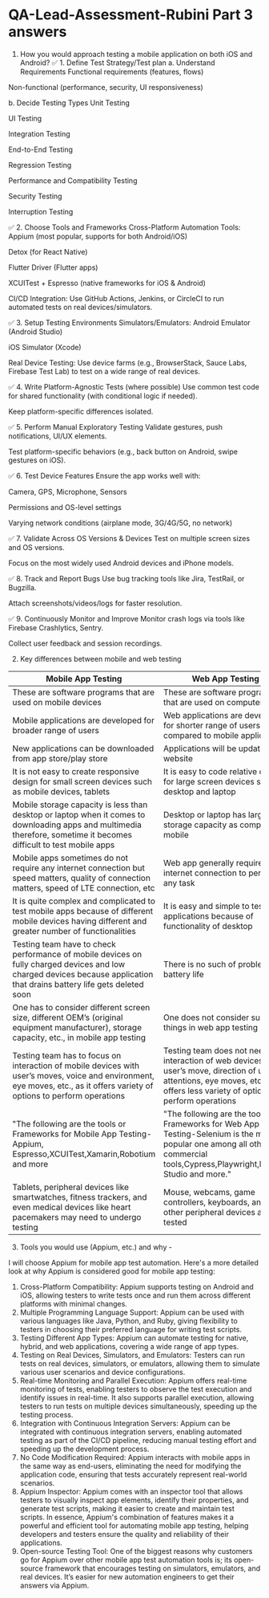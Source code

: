 # QA-Lead-Assessment-Rubini Part 3 answers

1. How you would approach testing a mobile application on both iOS and
Android? 
✅ 1. Define Test Strategy/Test plan
a. Understand Requirements
Functional requirements (features, flows)

Non-functional (performance, security, UI responsiveness)

b. Decide Testing Types
Unit Testing

UI Testing

Integration Testing

End-to-End Testing

Regression Testing

Performance and Compatibility Testing

Security Testing

Interruption Testing

✅ 2. Choose Tools and Frameworks
Cross-Platform Automation Tools:
Appium (most popular, supports for both Android/iOS)

Detox (for React Native)

Flutter Driver (Flutter apps)

XCUITest + Espresso (native frameworks for iOS & Android)

CI/CD Integration:
Use GitHub Actions, Jenkins, or CircleCI to run automated tests on real devices/simulators.

✅ 3. Setup Testing Environments
Simulators/Emulators:
Android Emulator (Android Studio)

iOS Simulator (Xcode)

Real Device Testing:
Use device farms (e.g., BrowserStack, Sauce Labs, Firebase Test Lab) to test on a wide range of real devices.

✅ 4. Write Platform-Agnostic Tests (where possible)
Use common test code for shared functionality (with conditional logic if needed).

Keep platform-specific differences isolated.

✅ 5. Perform Manual Exploratory Testing
Validate gestures, push notifications, UI/UX elements.

Test platform-specific behaviors (e.g., back button on Android, swipe gestures on iOS).

✅ 6. Test Device Features
Ensure the app works well with:

Camera, GPS, Microphone, Sensors

Permissions and OS-level settings

Varying network conditions (airplane mode, 3G/4G/5G, no network)

✅ 7. Validate Across OS Versions & Devices
Test on multiple screen sizes and OS versions.

Focus on the most widely used Android devices and iPhone models.

✅ 8. Track and Report Bugs
Use bug tracking tools like Jira, TestRail, or Bugzilla.

Attach screenshots/videos/logs for faster resolution.

✅ 9. Continuously Monitor and Improve
Monitor crash logs via tools like Firebase Crashlytics, Sentry.

Collect user feedback and session recordings.


2. Key differences between mobile and web testing

| Mobile App Testing  | Web App Testing |
| ------------- | ------------- |
| These are software programs that are used on mobile devices  | These are software programs that are used on computer  |
| Mobile applications are developed for broader range of users  | Web applications are developed for shorter range of users as compared to mobile applications  |
| New applications can be downloaded from app store/play store  | Applications will be updated on website  |
| It is not easy to create responsive design for small screen devices such as mobile devices, tablets  | It is easy to code relative design for large screen devices such as desktop and laptop  |
| Mobile storage capacity is less than desktop or laptop when it comes to downloading apps and multimedia therefore, sometime it becomes difficult to test mobile apps  | Desktop or laptop has larger storage capacity as compare to mobile  |
| Mobile apps sometimes do not require any internet connection but speed matters, quality of connection matters, speed of LTE connection, etc  | Web app generally requires internet connection to perform any task  |
| It is quite complex and complicated to test mobile apps because of different mobile devices having different and greater number of functionalities  | It is easy and simple to test web applications because of functionality of desktop  |
| Testing team have to check performance of mobile devices on fully charged devices and low charged devices because application that drains battery life gets deleted soon  | There is no such of problem of battery life  |
| One has to consider different screen size, different OEM’s (original equipment manufacturer), storage capacity, etc., in mobile app testing  | One does not consider such things in web app testing  |
| Testing team has to focus on interaction of mobile devices with user’s moves, voice and environment, eye moves, etc., as it offers variety of options to perform operations  | Testing team does not need on interaction of web devices with user’s move, direction of user's attentions, eye moves, etc. as it offers less variety of options to perform operations  |
| "The following are the tools or Frameworks for Mobile App Testing-Appium, Espresso,XCUITest,Xamarin,Robotium and more| "The following are the tools or Frameworks for Web App Testing-Selenium is the most popular one among all other commercial tools,Cypress,Playwright,Katalon Studio and more."  |
| Tablets, peripheral devices like smartwatches, fitness trackers, and even medical devices like heart pacemakers may need to undergo testing  | Mouse, webcams, game controllers, keyboards, and other peripheral devices are tested  |


3. Tools you would use (Appium, etc.) and why -

I will choose Appium for mobile app test automation. Here's a more detailed look at why Appium is considered good for mobile app testing:
1. Cross-Platform Compatibility:
Appium supports testing on Android and iOS, allowing testers to write tests once and run them across different platforms with minimal changes. 
2. Multiple Programming Language Support:
Appium can be used with various languages like Java, Python, and Ruby, giving flexibility to testers in choosing their preferred language for writing test scripts. 
3. Testing Different App Types:
Appium can automate testing for native, hybrid, and web applications, covering a wide range of app types. 
4. Testing on Real Devices, Simulators, and Emulators:
Testers can run tests on real devices, simulators, or emulators, allowing them to simulate various user scenarios and device configurations. 
5. Real-time Monitoring and Parallel Execution:
Appium offers real-time monitoring of tests, enabling testers to observe the test execution and identify issues in real-time. It also supports parallel execution, allowing testers to run tests on multiple devices simultaneously, speeding up the testing process. 
6. Integration with Continuous Integration Servers:
Appium can be integrated with continuous integration servers, enabling automated testing as part of the CI/CD pipeline, reducing manual testing effort and speeding up the development process. 
7. No Code Modification Required:
Appium interacts with mobile apps in the same way as end-users, eliminating the need for modifying the application code, ensuring that tests accurately represent real-world scenarios. 
8. Appium Inspector:
Appium comes with an inspector tool that allows testers to visually inspect app elements, identify their properties, and generate test scripts, making it easier to create and maintain test scripts. 
In essence, Appium's combination of features makes it a powerful and efficient tool for automating mobile app testing, helping developers and testers ensure the quality and reliability of their applications. 
9. Open-source Testing Tool:
One of the biggest reasons why customers go for Appium over other mobile app test automation tools is; its open-source framework that encourages testing on simulators, emulators, and real devices. It’s easier for new automation engineers to get their answers via Appium.

